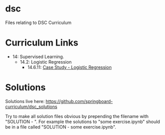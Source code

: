 # dsc
Files relating to DSC Curriculum

# Curriculum Links

- 14: Supervised Learning.
  - 14.2: Logistic Regression
    - 14.6.11: [Case Study - Logistic Regression](/Supervised%20Learning/Logistic%20Regression%20Case%20Study/)

# Solutions

Solutions live here: https://github.com/springboard-curriculum/dsc_solutions

Try to make all solution files obvious by prepending the filename with "SOLUTION - ". For example the solutions to "some exercise.ipynb" should be in a file called "SOLUTION - some exercise.ipynb".

